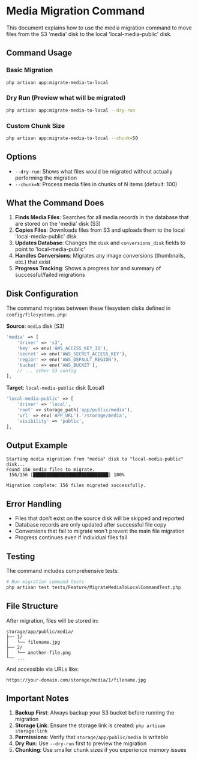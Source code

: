 # Media Migration Command

This document explains how to use the media migration command to move files from the S3 'media' disk to the local 'local-media-public' disk.

## Command Usage

### Basic Migration
```bash
php artisan app:migrate-media-to-local
```

### Dry Run (Preview what will be migrated)
```bash
php artisan app:migrate-media-to-local --dry-run
```

### Custom Chunk Size
```bash
php artisan app:migrate-media-to-local --chunk=50
```

## Options

- `--dry-run`: Shows what files would be migrated without actually performing the migration
- `--chunk=N`: Process media files in chunks of N items (default: 100)

## What the Command Does

1. **Finds Media Files**: Searches for all media records in the database that are stored on the 'media' disk (S3)
2. **Copies Files**: Downloads files from S3 and uploads them to the local 'local-media-public' disk 
3. **Updates Database**: Changes the `disk` and `conversions_disk` fields to point to 'local-media-public'
4. **Handles Conversions**: Migrates any image conversions (thumbnails, etc.) that exist
5. **Progress Tracking**: Shows a progress bar and summary of successful/failed migrations

## Disk Configuration

The command migrates between these filesystem disks defined in `config/filesystems.php`:

**Source**: `media` disk (S3)
```php
'media' => [
    'driver' => 's3',
    'key' => env('AWS_ACCESS_KEY_ID'),
    'secret' => env('AWS_SECRET_ACCESS_KEY'),
    'region' => env('AWS_DEFAULT_REGION'),
    'bucket' => env('AWS_BUCKET'),
    // ... other S3 config
],
```

**Target**: `local-media-public` disk (Local)
```php
'local-media-public' => [
    'driver' => 'local',
    'root' => storage_path('app/public/media'),
    'url' => env('APP_URL').'/storage/media',
    'visibility' => 'public',
],
```

## Output Example

```
Starting media migration from "media" disk to "local-media-public" disk...
Found 156 media files to migrate.
 156/156 [████████████████████████████] 100%

Migration complete: 156 files migrated successfully.
```

## Error Handling

- Files that don't exist on the source disk will be skipped and reported
- Database records are only updated after successful file copy
- Conversions that fail to migrate won't prevent the main file migration
- Progress continues even if individual files fail

## Testing

The command includes comprehensive tests:

```bash
# Run migration command tests
php artisan test tests/Feature/MigrateMediaToLocalCommandTest.php
```

## File Structure

After migration, files will be stored in:
```
storage/app/public/media/
├── 1/
│   └── filename.jpg
├── 2/
│   └── another-file.png
└── ...
```

And accessible via URLs like:
```
https://your-domain.com/storage/media/1/filename.jpg
```

## Important Notes

1. **Backup First**: Always backup your S3 bucket before running the migration
2. **Storage Link**: Ensure the storage link is created: `php artisan storage:link`
3. **Permissions**: Verify that `storage/app/public/media` is writable
4. **Dry Run**: Use `--dry-run` first to preview the migration
5. **Chunking**: Use smaller chunk sizes if you experience memory issues